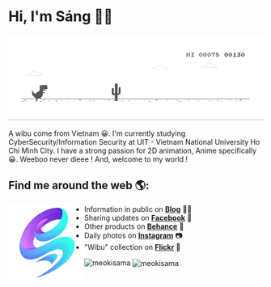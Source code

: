 # Hi, I'm Sáng 👋🏾
[![meokisama](dino.gif)](https://facebook.com/slytherinnn)

A wibu come from Vietnam 😀. I'm currently studying CyberSecurity/Information Security at UIT - Vietnam National University Ho Chi Minh City. I have a strong passion for 2D animation, Anime specifically 😀. Weeboo never dieee ! And, welcome to my world !


## Find me around the web 🌎:
<a href="https://facebook.com/slytherinnn/"><img align="left" width="150" height="150" src="https://github.com/meokisama/meokisama/blob/master/image/2750554.png"> </a>
- Information in public on <a href="https://meokisama.github.io/">__Blog__</a> ✍🏾
- Sharing updates on <a href="https://facebook.com/slytherinnn/">__Facebook__</a> 💼
- Other products on <a href="https://www.behance.net/meokisama">__Behance__</a> 🏓
- Daily photos on <a href="https://www.instagram.com/hi.im.meoki/">__Instagram__</a> 📷
- "Wibu" collection on <a href="https://www.flickr.com/photos/meokisama/albums">__Flickr__</a> 👾

<p><img align="left" src="https://github-readme-stats.vercel.app/api/top-langs/?username=meokisama&layout=compact" alt="meokisama" /></p>

<p>&nbsp;<img align="center" src="https://github-readme-stats.vercel.app/api?username=meokisama&show_icons=true" alt="meokisama" /></p>